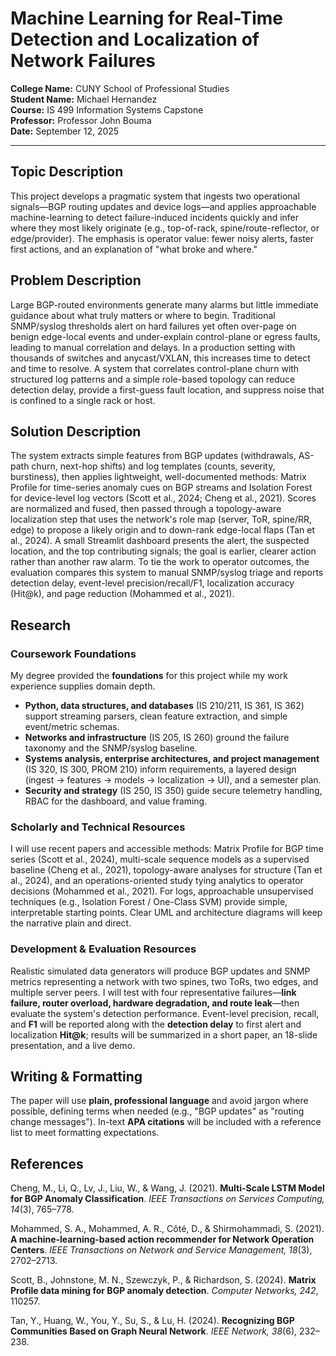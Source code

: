 # Machine Learning for Real-Time Detection and Localization of Network Failures

**College Name:** CUNY School of Professional Studies  
**Student Name:** Michael Hernandez  
**Course:** IS 499 Information Systems Capstone  
**Professor:** Professor John Bouma  
**Date:** September 12, 2025

---

## Topic Description

This project develops a pragmatic system that ingests two operational signals—BGP routing updates and device logs—and applies approachable machine-learning to detect failure-induced incidents quickly and infer where they most likely originate (e.g., top-of-rack, spine/route-reflector, or edge/provider). The emphasis is operator value: fewer noisy alerts, faster first actions, and an explanation of "what broke and where."

## Problem Description

Large BGP-routed environments generate many alarms but little immediate guidance about what truly matters or where to begin. Traditional SNMP/syslog thresholds alert on hard failures yet often over-page on benign edge-local events and under-explain control-plane or egress faults, leading to manual correlation and delays. In a production setting with thousands of switches and anycast/VXLAN, this increases time to detect and time to resolve. A system that correlates control-plane churn with structured log patterns and a simple role-based topology can reduce detection delay, provide a first-guess fault location, and suppress noise that is confined to a single rack or host.

## Solution Description

The system extracts simple features from BGP updates (withdrawals, AS-path churn, next-hop shifts) and log templates (counts, severity, burstiness), then applies lightweight, well-documented methods: Matrix Profile for time-series anomaly cues on BGP streams and Isolation Forest for device-level log vectors (Scott et al., 2024; Cheng et al., 2021). Scores are normalized and fused, then passed through a topology-aware localization step that uses the network's role map (server, ToR, spine/RR, edge) to propose a likely origin and to down-rank edge-local flaps (Tan et al., 2024). A small Streamlit dashboard presents the alert, the suspected location, and the top contributing signals; the goal is earlier, clearer action rather than another raw alarm. To tie the work to operator outcomes, the evaluation compares this system to manual SNMP/syslog triage and reports detection delay, event-level precision/recall/F1, localization accuracy (Hit@k), and page reduction (Mohammed et al., 2021).

## Research

### Coursework Foundations

My degree provided the **foundations** for this project while my work experience supplies domain depth.

- **Python, data structures, and databases** (IS 210/211, IS 361, IS 362) support streaming parsers, clean feature extraction, and simple event/metric schemas.
- **Networks and infrastructure** (IS 205, IS 260) ground the failure taxonomy and the SNMP/syslog baseline.
- **Systems analysis, enterprise architectures, and project management** (IS 320, IS 300, PROM 210) inform requirements, a layered design (ingest → features → models → localization → UI), and a semester plan.
- **Security and strategy** (IS 250, IS 350) guide secure telemetry handling, RBAC for the dashboard, and value framing.

### Scholarly and Technical Resources

I will use recent papers and accessible methods: Matrix Profile for BGP time series (Scott et al., 2024), multi-scale sequence models as a supervised baseline (Cheng et al., 2021), topology-aware analyses for structure (Tan et al., 2024), and an operations-oriented study tying analytics to operator decisions (Mohammed et al., 2021). For logs, approachable unsupervised techniques (e.g., Isolation Forest / One-Class SVM) provide simple, interpretable starting points. Clear UML and architecture diagrams will keep the narrative plain and direct.

### Development & Evaluation Resources

Realistic simulated data generators will produce BGP updates and SNMP metrics representing a network with two spines, two ToRs, two edges, and multiple server peers. I will test with four representative failures—**link failure, router overload, hardware degradation, and route leak**—then evaluate the system's detection performance. Event-level precision, recall, and **F1** will be reported along with the **detection delay** to first alert and localization **Hit@k**; results will be summarized in a short paper, an 18-slide presentation, and a live demo.

## Writing & Formatting

The paper will use **plain, professional language** and avoid jargon where possible, defining terms when needed (e.g., "BGP updates" as "routing change messages"). In-text **APA citations** will be included with a reference list to meet formatting expectations.

## References

Cheng, M., Li, Q., Lv, J., Liu, W., & Wang, J. (2021). **Multi-Scale LSTM Model for BGP Anomaly Classification**. *IEEE Transactions on Services Computing, 14*(3), 765–778.

Mohammed, S. A., Mohammed, A. R., Côté, D., & Shirmohammadi, S. (2021). **A machine-learning-based action recommender for Network Operation Centers**. *IEEE Transactions on Network and Service Management, 18*(3), 2702–2713.

Scott, B., Johnstone, M. N., Szewczyk, P., & Richardson, S. (2024). **Matrix Profile data mining for BGP anomaly detection**. *Computer Networks, 242*, 110257.

Tan, Y., Huang, W., You, Y., Su, S., & Lu, H. (2024). **Recognizing BGP Communities Based on Graph Neural Network**. *IEEE Network, 38*(6), 232–238.
